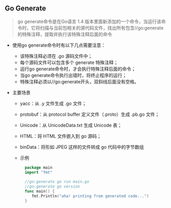 ## Go Generate

> go generate命令是在Go语言 1.4 版本里面新添加的一个命令，当运行该命令时，它将扫描与当前包相关的源代码文件，找出所有包含//go:generate的特殊注释，提取并执行该特殊注释后面的命令


- 使用go generate命令时有以下几点需要注意：
  - 该特殊注释必须在 .go 源码文件中；
  - 每个源码文件可以包含多个 generate 特殊注释；
  - 运行go generate命令时，才会执行特殊注释后面的命令；
  - 当go generate命令执行出错时，将终止程序的运行；
  - 特殊注释必须以//go:generate开头，双斜线后面没有空格。

- 主要场景
  - yacc：从 .y 文件生成 .go 文件； 
  - protobuf：从 protocol buffer 定义文件（.proto）生成 .pb.go 文件； 
  - Unicode：从 UnicodeData.txt 生成 Unicode 表； 
  - HTML：将 HTML 文件嵌入到 go 源码； 
  - binData：将形如 JPEG 这样的文件转成 go 代码中的字节数组

  - 示例
    ```go
      package main
      import "fmt"
      
      //go:generate go run main.go
      //go:generate go version
      func main() {
         fmt.Println("aha! printing from generated code...")
      }
    ```